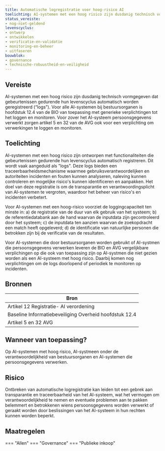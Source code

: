 ```yaml
---
title: Automatische logregistratie voor hoog-risico AI
toelichting: AI-systemen met een hoog risico zijn dusdanig technisch vormgegeven dat gebeurtenissen gedurende hun levenscyclus automatisch worden geregistreerd (“logs”).
status_vereiste:
- nog-niet-geldend
levenscyclus:
- ontwerp
- ontwikkelen
- verificatie-en-validatie
- monitoring-en-beheer
- uitfaseren
bouwblok:
- governance
- technische-robuustheid-en-veiligheid
---
```


<!-- tags -->
## Vereiste

AI-systemen met een hoog risico zijn dusdanig technisch vormgegeven dat gebeurtenissen gedurende hun levenscyclus automatisch worden geregistreerd (“logs”). Voor alle AI-systemen bij bestuursorganen is hoofdstuk 12.4 van de BIO van toepassing met generieke verplichtingen tot het loggen en monitoren. Voor zover het AI-systeem persoonsgegevens verwerkt zorgen artikel 5 en 32 van de AVG ook voor een verplichting om verwerkingen te loggen en monitoren.

## Toelichting

AI-systemen met een hoog risico zijn ontworpen met functionaliteiten die gebeurtenissen gedurende hun levenscyclus automatisch registreren.
Dit wordt vaak aangeduid als "logs".
Deze logs bieden een traceerbaarheidsmechanisme waarmee gebruiksverantwoordelijken en autoriteiten incidenten en fouten kunnen analyseren, naleving kunnen controleren en mogelijke risico's kunnen identificeren en aanpakken.
Het doel van deze registratie is om de transparantie en verantwoordingsplicht van AI-systemen te vergroten, waardoor het beheer van risico's en incidenten verbetert.

Voor AI-systemen met een hoog-risico voorziet de loggingcapaciteit ten minste in: a) de registratie van de duur van elk gebruik van het systeem; b) de referentiedatabank aan de hand waarvan de inputdata zijn gecontroleerd door het systeem; c) de inputdata ten aanzien waarvan de zoekopdracht een match heeft opgeleverd; d) de identificatie van natuurlijke personen die betrokken zijn bij de verificatie van de resultaten.

Voor AI-systemen die door bestuursorganen worden gebruikt of AI-systmen die persoonsgegevens verwerken leveren de BIO en AVG vergelijkbare verplichingen op die ook van toepassing zijn op AI-systmen die niet gezien worden als een AI-systeem met hoog risico. Daarbij komen nog verplichtingen om de logs doorlopend of periodiek te monitoren op incidenten.


## Bronnen

| Bron                        |
|-----------------------------|
|Artikel 12 Registratie- AI verordening|
|Baseline Informatiebeveiliging Overheid hoofdstuk 12.4|
|Artikel 5 en 32 AVG|

## Wanneer van toepassing?
Op AI-systemen met hoog risico, AI-systmeen onder de verantwoordelijkheid van bestuursorganen en AI-systemen die persoonsgegevens verwerken.

## Risico

Ontbreken van automatische logregistratie kan leiden tot een gebrek aan transparantie en traceerbaarheid van het AI-systeem, wat het vermogen om verantwoordelijkheid te nemen en eventuele problemen aan te pakken belemmert en betrokkenen wiens persoonsgegevens worden verwerkt of geraakt worden door beslissingen van het AI-systeem in hun rechten kunnen worden beperkt.

## Maatregelen

=== "Allen"
	<!-- list_maatregelen vereiste/automatische_logregistratie -->
=== "Governance"
	<!-- list_maatregelen vereiste/automatische_logregistratie boubwlok/governance -->
=== "Publieke inkoop"
	<!-- list_maatregelen vereiste/automatische_logregistratie bouwblok/publieke-inkoop -->
